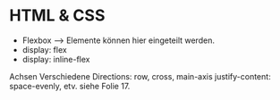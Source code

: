 # HTML & CSS

- Flexbox --> Elemente können hier eingeteilt werden.
- display: flex
- display: inline-flex

Achsen
Verschiedene Directions: row, cross, main-axis
justify-content: space-evenly, etv. siehe Folie 17.
